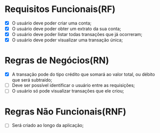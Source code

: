 # Requisitos Funcionais(RF)
- [x] O usuário deve poder criar uma conta;
- [x] O usuário deve poder obter um extrato da sua conta;
- [x] O usuário deve poder listar todas transações que já ocorreram;
- [x] O usuário deve poder visualizar uma transação única;

# Regras de Negócios(RN)
-[x] A transação pode do tipo crédito que somará ao valor total, ou débito que será subtraído;
-[ ] Deve ser possível identificar o usuário entre as requisições;
-[ ] O usuário só pode visualizar transações que ele criou;

# Regras Não Funcionais(RNF)
-[ ] Será criado ao longo da aplicação;